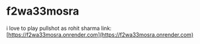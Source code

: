 # f2wa33mosra
i love to play pullshot as rohit sharma
link:[https://f2wa33mosra.onrender.com](https://f2wa33mosra.onrender.com)